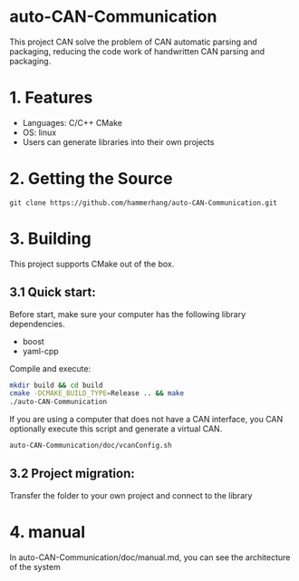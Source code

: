 # auto-CAN-Communication
This project CAN solve the problem of CAN automatic parsing and packaging, reducing the code work of handwritten CAN parsing and packaging.

# 1. Features
- Languages: C/C++ CMake
- OS: linux
- Users can generate libraries into their own projects

# 2. Getting the Source
~~~shell
git clone https://github.com/hammerhang/auto-CAN-Communication.git
~~~

# 3. Building
This project supports CMake out of the box.

## 3.1 Quick start:
Before start, make sure your computer has the following library dependencies.

- boost
- yaml-cpp

Compile and execute:

~~~bash
mkdir build && cd build
cmake -DCMAKE_BUILD_TYPE=Release .. && make
./auto-CAN-Communication
~~~

If you are using a computer that does not have a CAN interface, you CAN optionally execute this script and generate a virtual CAN.

~~~bash
auto-CAN-Communication/doc/vcanConfig.sh
~~~

## 3.2 Project migration:
Transfer the folder to your own project and connect to the library

# 4. manual
In auto-CAN-Communication/doc/manual.md, you can see the architecture of the system
